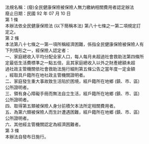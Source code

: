 法規名稱：(廢)全民健康保險被保險人無力繳納相關費用者認定辦法  
廢止日期：民國 92 年 07 月 10 日  
第 1 條  
本辦法依全民健康保險法 (以下簡稱本法) 第八十七條之一第二項規定訂  
定之。  
第 2 條  
本法第八十七條之一第一項所稱經濟困難，係指全民健康保險被保險人有  
下列情形之一，經保險人認定者：  
一、家庭總收入平均分配全家人口，每人每月未超過社會救助法第四條所  
定最低生活費標準之一點五倍，且其家庭總收入以外之財產總額未超  
過社政主管機關依社會救助法施行細則第五條公告之當年度一定金額  
，經取具戶籍所在地社政主管機關證明者。  
二、家庭發生重大事故致生活陷於困境，經戶籍所在地鄉 (鎮、市、區)  
公所證明者。  
三、領有身心障礙手冊而無法自立生活，經戶籍所在地鄉 (鎮、市、區)  
公所證明者。  
四、取得第五類被保險人身分前積欠本法所定相關費用者。  
五、為第六類被保險人而生計遭遇困難，經戶籍所在地鄉 (鎮、市、區)  
公所證明者。  
六、其他經主管機關認定為經濟困難者。  
第 3 條  
本辦法自發布日施行。  


